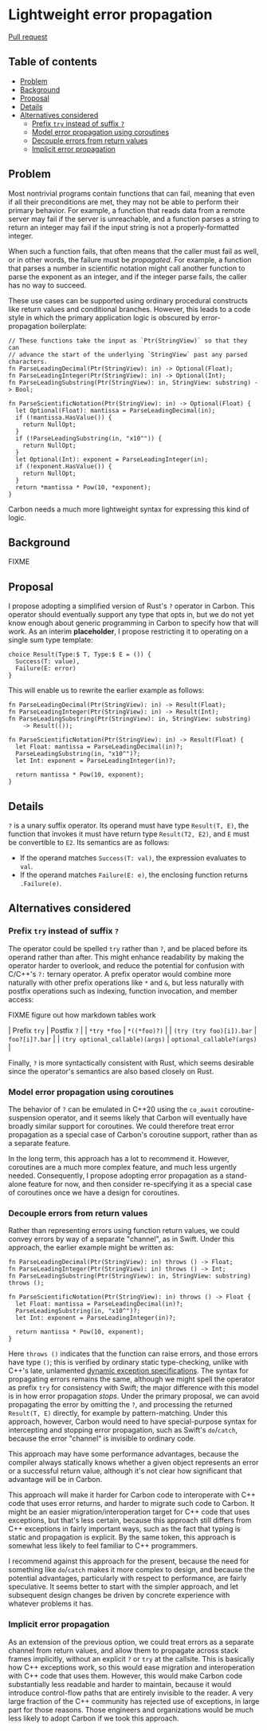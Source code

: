 # Lightweight error propagation

<!--
Part of the Carbon Language project, under the Apache License v2.0 with LLVM
Exceptions. See /LICENSE for license information.
SPDX-License-Identifier: Apache-2.0 WITH LLVM-exception
-->

[Pull request](https://github.com/carbon-language/carbon-lang/pull/301)

<!-- toc -->

## Table of contents

-   [Problem](#problem)
-   [Background](#background)
-   [Proposal](#proposal)
-   [Details](#details)
-   [Alternatives considered](#alternatives-considered)
    -   [Prefix `try` instead of suffix `?`](#prefix-try-instead-of-suffix-)
    -   [Model error propagation using coroutines](#model-error-propagation-using-coroutines)
    -   [Decouple errors from return values](#decouple-errors-from-return-values)
    -   [Implicit error propagation](#implicit-error-propagation)

<!-- tocstop -->

## Problem

Most nontrivial programs contain functions that can fail, meaning that even if
all their preconditions are met, they may not be able to perform their primary
behavior. For example, a function that reads data from a remote server may fail
if the server is unreachable, and a function parses a string to return an
integer may fail if the input string is not a properly-formatted integer.

When such a function fails, that often means that the caller must fail as well,
or in other words, the failure must be _propagated_. For example, a function
that parses a number in scientific notation might call another function to parse
the exponent as an integer, and if the integer parse fails, the caller has no
way to succeed.

These use cases can be supported using ordinary procedural constructs like
return values and conditional branches. However, this leads to a code style in
which the primary application logic is obscured by error-propagation
boilerplate:

```
// These functions take the input as `Ptr(StringView)` so that they can
// advance the start of the underlying `StringView` past any parsed characters.
fn ParseLeadingDecimal(Ptr(StringView): in) -> Optional(Float);
fn ParseLeadingInteger(Ptr(StringView): in) -> Optional(Int);
fn ParseLeadingSubstring(Ptr(StringView): in, StringView: substring) -> Bool;

fn ParseScientificNotation(Ptr(StringView): in) -> Optional(Float) {
  let Optional(Float): mantissa = ParseLeadingDecimal(in);
  if (!mantissa.HasValue()) {
    return NullOpt;
  }
  if (!ParseLeadingSubstring(in, "x10^")) {
    return NullOpt;
  }
  let Optional(Int): exponent = ParseLeadingInteger(in);
  if (!exponent.HasValue()) {
    return NullOpt;
  }
  return *mantissa * Pow(10, *exponent);
}
```

Carbon needs a much more lightweight syntax for expressing this kind of logic.

## Background

FIXME

## Proposal

I propose adopting a simplified version of Rust's `?` operator in Carbon. This
operator should eventually support any type that opts in, but we do not yet know
enough about generic programming in Carbon to specify how that will work. As an
interim **placeholder**, I propose restricting it to operating on a single sum
type template:

```
choice Result(Type:$ T, Type:$ E = ()) {
  Success(T: value),
  Failure(E: error)
}
```

This will enable us to rewrite the earlier example as follows:

```
fn ParseLeadingDecimal(Ptr(StringView): in) -> Result(Float);
fn ParseLeadingInteger(Ptr(StringView): in) -> Result(Int);
fn ParseLeadingSubstring(Ptr(StringView): in, StringView: substring)
    -> Result(());

fn ParseScientificNotation(Ptr(StringView): in) -> Result(Float) {
  let Float: mantissa = ParseLeadingDecimal(in)?;
  ParseLeadingSubstring(in, "x10^")?;
  let Int: exponent = ParseLeadingInteger(in)?;

  return mantissa * Pow(10, exponent);
}
```

## Details

`?` is a unary suffix operator. Its operand must have type `Result(T, E)`, the
function that invokes it must have return type `Result(T2, E2)`, and `E` must be
convertible to `E2`. Its semantics are as follows:

-   If the operand matches `Success(T: val)`, the expression evaluates to `val`.
-   If the operand matches `Failure(E: e)`, the enclosing function returns
    `.Failure(e)`.

## Alternatives considered

### Prefix `try` instead of suffix `?`

The operator could be spelled `try` rather than `?`, and be placed before its
operand rather than after. This might enhance readability by making the operator
harder to overlook, and reduce the potential for confusion with C/C++'s `?:`
ternary operator. A prefix operator would combine more naturally with other
prefix operations like `*` and `&`, but less naturally with postfix operations
such as indexing, function invocation, and member access:

FIXME figure out how markdown tables work

| Prefix `try` | Postfix `?` | | `*try *foo` | `*((*foo)?)` | |
`(try (try foo)[i]).bar` | `foo?[i]?.bar` | | `(try optional_callable)(args)` |
`optional_callable?(args)` |

Finally, `?` is more syntactically consistent with Rust, which seems desirable
since the operator's semantics are also based closely on Rust.

### Model error propagation using coroutines

The behavior of `?` can be emulated in C++20 using the `co_await`
coroutine-suspension operator, and it seems likely that Carbon will eventually
have broadly similar support for coroutines. We could therefore treat error
propagation as a special case of Carbon's coroutine support, rather than as a
separate feature.

In the long term, this approach has a lot to recommend it. However, coroutines
are a much more complex feature, and much less urgently needed. Consequently, I
propose adopting error propagation as a stand-alone feature for now, and then
consider re-specifying it as a special case of coroutines once we have a design
for coroutines.

### Decouple errors from return values

Rather than representing errors using function return values, we could convey
errors by way of a separate "channel", as in Swift. Under this approach, the
earlier example might be written as:

```
fn ParseLeadingDecimal(Ptr(StringView): in) throws () -> Float;
fn ParseLeadingInteger(Ptr(StringView): in) throws () -> Int;
fn ParseLeadingSubstring(Ptr(StringView): in, StringView: substring) throws ();

fn ParseScientificNotation(Ptr(StringView): in) throws () -> Float {
  let Float: mantissa = ParseLeadingDecimal(in)?;
  ParseLeadingSubstring(in, "x10^")?;
  let Int: exponent = ParseLeadingInteger(in)?;

  return mantissa * Pow(10, exponent);
}
```

Here `throws ()` indicates that the function can raise errors, and those errors
have type `()`; this is verified by ordinary static type-checking, unlike with
C++'s late, unlamented
[dynamic exception specifications](https://en.cppreference.com/w/cpp/language/except_spec).
The syntax for propagating errors remains the same, although we might spell the
operator as prefix `try` for consistency with Swift; the major difference with
this model is in how error propagation _stops_. Under the primary proposal, we
can avoid propagating the error by omitting the `?`, and processing the returned
`Result(T, E)` directly, for example by pattern-matching. Under this approach,
however, Carbon would need to have special-purpose syntax for intercepting and
stopping error propagation, such as Swift's `do`/`catch`, because the error
"channel" is invisible to ordinary code.

This approach may have some performance advantages, because the compiler always
statically knows whether a given object represents an error or a successful
return value, although it's not clear how significant that advantage will be in
Carbon.

This approach will make it harder for Carbon code to interoperate with C++ code
that uses error returns, and harder to migrate such code to Carbon. It might be
an easier migration/interoperation target for C++ code that uses exceptions, but
that's less certain, because this approach still differs from C++ exceptions in
fairly important ways, such as the fact that typing is static and propagation is
explicit. By the same token, this approach is somewhat less likely to feel
familiar to C++ programmers.

I recommend against this approach for the present, because the need for
something like `do`/`catch` makes it more complex to design, and because the
potential advantages, particularly with respect to performance, are fairly
speculative. It seems better to start with the simpler approach, and let
subsequent design changes be driven by concrete experience with whatever
problems it has.

### Implicit error propagation

As an extension of the previous option, we could treat errors as a separate
channel from return values, and allow them to propagate across stack frames
implicitly, without an explicit `?` or `try` at the callsite. This is basically
how C++ exceptions work, so this would ease migration and interoperation with
C++ code that uses them. However, this would make Carbon code substantially less
readable and harder to maintain, because it would introduce control-flow paths
that are entirely invisible to the reader. A very large fraction of the C++
community has rejected use of exceptions, in large part for those reasons. Those
engineers and organizations would be much less likely to adopt Carbon if we took
this approach.
